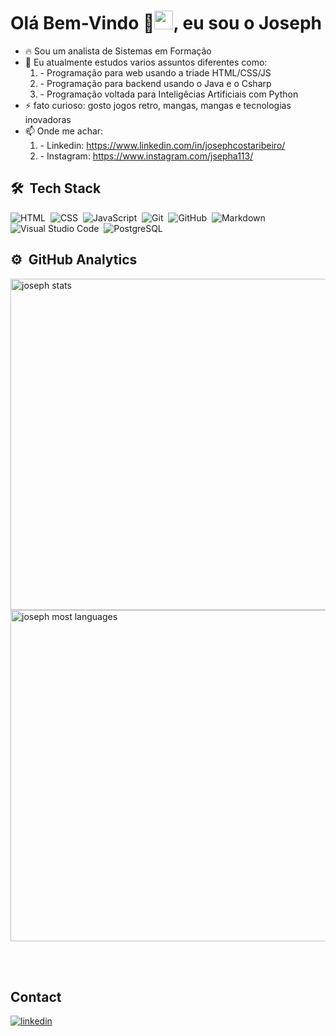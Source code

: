 ### 

<h1 align="left">Olá Bem-Vindo 👋<img src="https://raw.githubusercontent.com/kaueMarques/kaueMarques/master/hi.gif" height="30px">, eu sou o Joseph</h1>
<p align="left"> 
  

- 🔥 Sou um analista de Sistemas em Formação
- 🌱 Eu atualmente estudos varios assuntos diferentes como:
     <ol>
       <li >- Programação para web usando a triade HTML/CSS/JS </li>
       <li >- Programação para backend usando o Java e o Csharp </li>
       <li >- Programação voltada para Inteligêcias Artificiais com Python </li>
    </ol>
- ⚡ fato curioso: gosto jogos retro, mangas, mangas e tecnologias inovadoras
- 📫 Onde me achar:
      <ol>
       <li >- Linkedin: https://www.linkedin.com/in/josephcostaribeiro/ </li>
       <li >- Instagram: https://www.instagram.com/jsepha113/ </li>
    </ol>

<!--
**josephcyan/josephcyan** is a ✨ _special_ ✨ repository because its `README.md` (this file) appears on your GitHub profile.

Here are some ideas to get you started:

- 👯 I’m looking to collaborate on ...
- 🤔 I’m looking for help with ...
- 💬 Ask me about ...
- 📫 How to reach me: ...
- 😄 Pronouns: ...

-->

## 🛠 &nbsp;Tech Stack
  
![HTML](https://img.shields.io/badge/-HTML-05122A?style=flat&logo=HTML5)&nbsp;
![CSS](https://img.shields.io/badge/-CSS-05122A?style=flat&logo=CSS3&logoColor=1572B6)&nbsp;
![JavaScript](https://img.shields.io/badge/-JavaScript-05122A?style=flat&logo=javascript)&nbsp;
![Git](https://img.shields.io/badge/-Git-05122A?style=flat&logo=git)&nbsp;
![GitHub](https://img.shields.io/badge/-GitHub-05122A?style=flat&logo=github)&nbsp;
![Markdown](https://img.shields.io/badge/-Markdown-05122A?style=flat&logo=markdown)&nbsp;
![Visual Studio Code](https://img.shields.io/badge/-Visual%20Studio%20Code-05122A?style=flat&logo=visual-studio-code&logoColor=007ACC)&nbsp;
![PostgreSQL](https://img.shields.io/badge/-PostgreSQL-05122A?style=flat&logo=postgresql)&nbsp; 

## ⚙️ &nbsp;GitHub Analytics

<p align="left">
<img width="530em" src="https://github-readme-stats.vercel.app/api?username=josephDcostaR&show_icons=true&theme=vision-friendly-dark" alt="joseph stats"/>
<img width="530em" src="https://github-readme-stats.vercel.app/api/top-langs/?username=josephDcostaR&layout=compact&theme=vision-friendly-dark" alt="joseph most languages"/>
</p>

<br><br>

## Contact

<a href="www.linkedin.com/in/josephcostaribeiro" target="_blank">
  <img align="center" src="https://img.shields.io/badge/-Joseph-05122A?style=flat&logo=linkedin" alt="linkedin"/>
</a>
